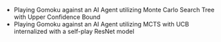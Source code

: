 - Playing Gomoku against an AI Agent utilizing Monte Carlo Search Tree with Upper Confidence Bound
- Playing Gomoku against an AI Agent utilizing MCTS with UCB internalized with a self-play ResNet model

